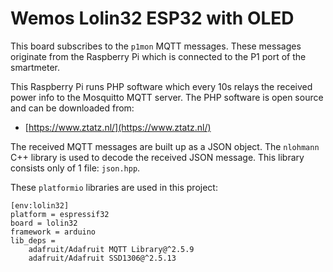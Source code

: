 # Wemos Lolin32 ESP32 with OLED


This board subscribes to the `p1mon` MQTT messages.
These messages originate from the Raspberry Pi which is connected
to the P1 port of the smartmeter.

This Raspberry Pi runs PHP software which every 10s relays the received power info to
the Mosquitto MQTT server.
The PHP software is open source and can be downloaded from:

* [https://www.ztatz.nl/](https://www.ztatz.nl/)

The received MQTT messages are built up as a JSON object.
The `nlohmann` C++ library is used to decode the received JSON message.
This library consists only of 1 file: `json.hpp`.


These `platformio` libraries are used in this project:


~~~~
[env:lolin32]
platform = espressif32
board = lolin32
framework = arduino
lib_deps = 
	adafruit/Adafruit MQTT Library@^2.5.9
	adafruit/Adafruit SSD1306@^2.5.13
~~~~

